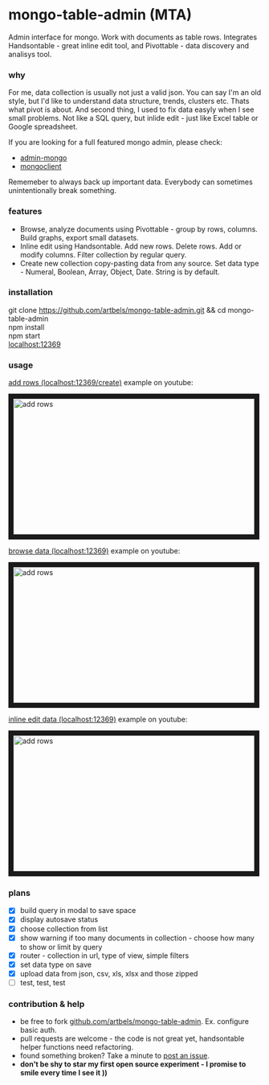 # mongo-table-admin (MTA)

Admin interface for mongo. Work with documents as table rows. Integrates Handsontable - great inline edit tool, and Pivottable - data discovery and analisys tool.

### why

For me, data collection is usually not just a valid json. You can say I'm an old style, but I'd like to understand data structure, trends, clusters etc. Thats what pivot is about. And second thing, I used to fix data easyly when I see small problems. Not like a SQL query, but inlide edit - just like Excel table or Google spreadsheet.

If you are looking for a full featured mongo admin, please check:
* [admin-mongo](https://www.npmjs.com/package/admin-mongo)
* [mongoclient](http://www.mongoclient.com/)

Rememeber to always back up important data. Everybody can sometimes unintentionally break something.

### features

* Browse, analyze documents using Pivottable - group by rows, columns. Build graphs, export small datasets.
* Inline edit using Handsontable. Add new rows. Delete rows. Add or modify columns. Filter collection by regular query. 
* Create new collection copy-pasting data from any source. Set data type - Numeral, Boolean, Array, Object, Date. String is by default.

### installation
git clone https://github.com/artbels/mongo-table-admin.git && cd mongo-table-admin  
npm install  
npm start  
[localhost:12369](http://localhost:12369)


### usage

[add rows (localhost:12369/create)](http://localhost:12369/create) example on youtube:

<a href="http://www.youtube.com/watch?feature=player_embedded&v=_vUlAHl9uUU
" target="_blank"><img src="http://img.youtube.com/vi/_vUlAHl9uUU/0.jpg" 
alt="add rows" width="480" height="270" border="10" /></a>

[browse data (localhost:12369)](http://localhost:12369) example on youtube:

<a href="http://www.youtube.com/watch?feature=player_embedded&v=eg8KG5Xw3Rc
" target="_blank"><img src="http://img.youtube.com/vi/eg8KG5Xw3Rc/0.jpg" 
alt="add rows" width="480" height="270" border="10" /></a>

[inline edit data (localhost:12369)](http://localhost:12369) example on youtube:

<a href="http://www.youtube.com/watch?feature=player_embedded&v=IkbTDQo2VwM
" target="_blank"><img src="http://img.youtube.com/vi/IkbTDQo2VwM/0.jpg" 
alt="add rows" width="480" height="270" border="10" /></a>

### plans
- [x] build query in modal to save space
- [x] display autosave status
- [x] choose collection from list
- [x] show warning if too many documents in collection - choose how many to show or limit by query
- [x] router - collection in url, type of view, simple filters 
- [x] set data type on save
- [x] upload data from json, csv, xls, xlsx and those zipped
- [ ] test, test, test

### contribution & help

* be free to fork [github.com/artbels/mongo-table-admin](https://github.com/artbels/mongo-table-admin). Ex. configure basic auth.
* pull requests are welcome - the code is not great yet, handsontable helper functions need refactoring.
* found something broken? Take a minute to [post an issue](https://github.com/artbels/mongo-table-admin/issues).
* **don't be shy to star my first open source experiment - I promise to smile every time I see it ))**